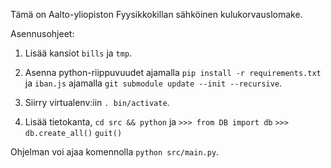 Tämä on Aalto-yliopiston Fyysikkokillan sähköinen kulukorvauslomake.

Asennusohjeet:

1. Lisää kansiot `bills` ja `tmp`.

2. Asenna python-riippuvuudet ajamalla `pip install -r requirements.txt` ja
`iban.js` ajamalla `git submodule update --init --recursive`.

3. Siirry virtualenv:iin `. bin/activate`.

4. Lisää tietokanta, `cd src && python` ja 
`>>> from DB import db`
`>>> db.create_all()`
`guit()`


Ohjelman voi ajaa komennolla `python src/main.py`. 
